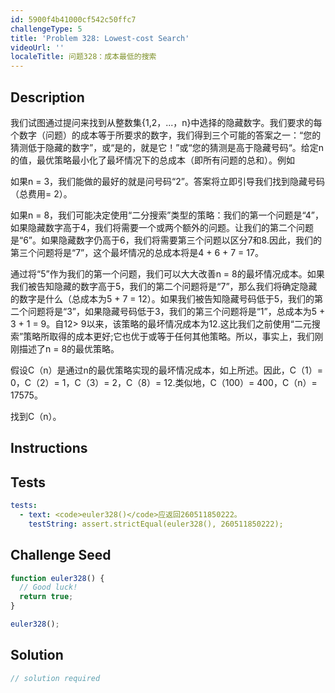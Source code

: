 ```yaml
---
id: 5900f4b41000cf542c50ffc7
challengeType: 5
title: 'Problem 328: Lowest-cost Search'
videoUrl: ''
localeTitle: 问题328：成本最低的搜索
---
```


## Description
<section id="description">我们试图通过提问来找到从整数集{1,2，...，n}中选择的隐藏数字。我们要求的每个数字（问题）的成本等于所要求的数字，我们得到三个可能的答案之一：“您的猜测低于隐藏的数字”，或“是的，就是它！”或“您的猜测是高于隐藏号码“。给定n的值，最优策略最小化了最坏情况下的总成本（即所有问题的总和）。例如<p>如果n = 3，我们能做的最好的就是问号码“2”。答案将立即引导我们找到隐藏号码（总费用= 2）。 </p><p>如果n = 8，我们可能决定使用“二分搜索”类型的策略：我们的第一个问题是“4”，如果隐藏数字高于4，我们将需要一个或两个额外的问题。让我们的第二个问题是“6”。如果隐藏数字仍高于6，我们将需要第三个问题以区分7和8.因此，我们的第三个问题将是“7”，这个最坏情况的总成本将是4 + 6 + 7 = 17。 </p><p>通过将“5”作为我们的第一个问题，我们可以大大改善n = 8的最坏情况成本。如果我们被告知隐藏的数字高于5，我们的第二个问题将是“7”，那么我们将确定隐藏的数字是什么（总成本为5 + 7 = 12）。如果我们被告知隐藏号码低于5，我们的第二个问题将是“3”，如果隐藏号码低于3，我们的第三个问题将是“1”，总成本为5 + 3 + 1 = 9。自12&gt; 9以来，该策略的最坏情况成本为12.这比我们之前使用“二元搜索”策略所取得的成本更好;它也优于或等于任何其他策略。所以，事实上，我们刚刚描述了n = 8的最优策略。 </p><p>假设C（n）是通过n的最优策略实现的最坏情况成本，如上所述。因此，C（1）= 0，C（2）= 1，C（3）= 2，C（8）= 12.类似地，C（100）= 400，C（n）= 17575。 </p><p>找到C（n）。 </p></section>

## Instructions
<section id="instructions">
</section>

## Tests
<section id='tests'>

```yml
tests:
  - text: <code>euler328()</code>应返回260511850222。
    testString: assert.strictEqual(euler328(), 260511850222);

```

</section>

## Challenge Seed
<section id='challengeSeed'>

<div id='js-seed'>

```js
function euler328() {
  // Good luck!
  return true;
}

euler328();

```

</div>



</section>

## Solution
<section id='solution'>

```js
// solution required
```
</section>
